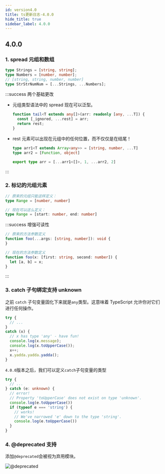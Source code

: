 ```yaml
---
id: version4.0
title: ts更新日志-4.0.0
hide_title: true
sidebar_label: 4.0.0
---
```


## 4.0.0

### 1. spread 元组和数组

```typescript
type Strings = [string, string];
type Numbers = [number, number];
// [string, string, number, number]
type StrStrNumNum = [...Strings, ...Numbers];
```

:::success 两个基础更改

- 元组类型语法中的 spread 现在可以泛型。

  ```typescript
  function tail<T extends any[]>(arr: readonly [any, ...T]) {
    const [_ignored, ...rest] = arr;
    return rest;
  }
  ```

- rest 元素可以出现在元组中的任何位置，而不仅仅是在结尾！

  ```typescript
  type arr1<T extends Array<any>> = [string, number, ...T]
  type arr2 = [Function, object]

  export type arr = [...arr1<[]>, 1, ...arr2, 2]
  ```

:::

### 2. 标记的元组元素

```typescript
// 原来的元组只能这样定义：
type Range = [number, number]

// 现在可以这么定义：
type Range = [start: number, end: number]
```

:::success 增强可读性

```typescript
// 原来的方法参数定义
function foo(...args: [string, number]): void {
}

// 现在的方法参数定义
function foo(x: [first: string, second: number]) {
  let [a, b] = x;
}
```

:::

### 3. catch 子句绑定支持 unknown

之前 `catch` 子句变量固化下来就是`any`类型。这意味着 TypeScript 允许你对它们进行任何操作。

```typescript
try {
  // ...
}
catch (x) {
  // x has type 'any' - have fun!
  console.log(x.message);
  console.log(x.toUpperCase());
  x++;
  x.yadda.yadda.yadda();
}
```

`4.0.0`版本之后，我们可以定义`catch`子句变量的类型

```typescript
try {
  // ...
} catch (e: unknown) {
  // error!
  // Property 'toUpperCase' does not exist on type 'unknown'.
  console.log(e.toUpperCase())
  if (typeof e === 'string') {
    // works!
    // We've narrowed 'e' down to the type 'string'.
    console.log(e.toUpperCase())
  }
}
```

### 4. @deprecated 支持

添加`@deprecated`会被视为弃用模块。

![@deprecated](/img/@deprecated.png)
